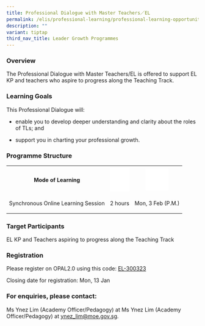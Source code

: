 ```yaml
---
title: Professional Dialogue with Master Teachers／EL
permalink: /elis/professional-learning/professional-learning-opportunities/professional-dialogue/
description: ""
variant: tiptap
third_nav_title: Leader Growth Programmes
---
```

<h3>Overview</h3>
<p>The Professional Dialogue with Master Teachers/EL is offered to support
EL KP and teachers who aspire to progress along the Teaching Track.</p>
<h3>Learning Goals</h3>
<p>This Professional Dialogue will:</p>
<ul data-tight="true" class="tight">
<li>
<p>enable you to develop deeper understanding and clarity about the roles
of TLs; and</p>
</li>
<li>
<p>support you in charting your professional growth.</p>
</li>
</ul>
<h3>Programme Structure</h3>
<table style="minWidth: 75px">
<colgroup>
<col>
<col>
<col>
</colgroup>
<tbody>
<tr>
<th rowspan="1" colspan="1">
<p>Mode of Learning</p>
</th>
<th rowspan="1" colspan="1">
<div class="isomer-image-wrapper">
<img style="width:50px" height="auto" width="100%" alt="Picture7" src="/images/picture7.png">
</div>
</th>
<th rowspan="1" colspan="1">
<div class="isomer-image-wrapper">
<img style="width:60px" height="auto" width="100%" alt="Picture8" src="/images/picture8.png">
</div>
</th>
</tr>
<tr>
<td rowspan="1" colspan="1">
<p>Synchronous Online Learning Session</p>
</td>
<td rowspan="1" colspan="1">
<p>2 hours</p>
</td>
<td rowspan="1" colspan="1">
<p>Mon, 3 Feb (P.M.)</p>
</td>
</tr>
</tbody>
</table>
<h3>Target Participants</h3>
<p>EL KP and Teachers aspiring to progress along the Teaching Track</p>
<h3>Registration</h3>
<p>Please register on&nbsp;OPAL2.0&nbsp;using this code: <a href="https://www.opal2.moe.edu.sg/app/learner/detail/course/ac2f888b-8c21-4a8a-9ff1-9055bea65341" rel="noopener nofollow" target="_blank">EL-300323</a>
</p>
<p>Closing date for registration: Mon, 13 Jan</p>
<h3>For enquiries, please contact:</h3>
<p>Ms Ynez Lim (Academy Officer/Pedagogy) at Ms Ynez Lim (Academy Officer/Pedagogy)
at <a href="mailto:ynez_lim@moe.gov.sg" rel="noopener noreferrer nofollow" target="_blank">ynez_lim@moe.gov.sg</a>.</p>